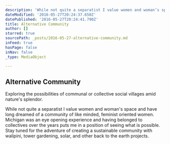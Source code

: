 ```yaml
---
description: 'While not quite a separatist I value women and woman’s space and have long dreamed of a community of like minded, feminist oriented women. Michigan was an eye opening experience and having belonged to collectives over the years puts me in a position of seeing what is possible. Stay tuned for the adventure of creating a sustainable community with walipini, tower gardening, solar, and other back to the earth projects.'
dateModified: '2016-05-27T20:24:37.650Z'
datePublished: '2016-05-27T20:24:41.790Z'
title: Alternative Community
author: []
starred: true
sourcePath: _posts/2016-05-27-alternative-community.md
inFeed: true
hasPage: false
inNav: false
_type: MediaObject

---
```

<article style=""><h1>Alternative Community</h1><p>Exploring the possibilities of communal or collective social villages amid nature's splendor.</p></article>

While not quite a separatist I value women and woman's space and have long dreamed of a community of like minded, feminist oriented women. Michigan was an eye opening experience and having belonged to collectives over the years puts me in a position of seeing what is possible. Stay tuned for the adventure of creating a sustainable community with walipini, tower gardening, solar, and other back to the earth projects.